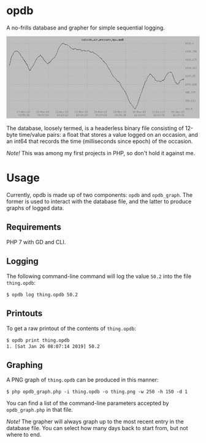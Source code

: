 # opdb
A no-frills database and grapher for simple sequential logging.

![A screenshot of opdb](./images/screenshots/air-pressure.png)

The database, loosely termed, is a headerless binary file consisting of 12-byte time/value pairs: a float that stores a value logged on an occasion, and an int64 that records the time (milliseconds since epoch) of the occasion.

*Note!* This was among my first projects in PHP, so don't hold it against me.

# Usage
Currently, opdb is made up of two components: `opdb` and `opdb_graph`. The former is used to interact with the database file, and the latter to produce graphs of logged data.

## Requirements
PHP 7 with GD and CLI.

## Logging
The following command-line command will log the value `50.2` into the file `thing.opdb`:

    $ opdb log thing.opdb 50.2

## Printouts
To get a raw printout of the contents of `thing.opdb`:

    $ opdb print thing.opdb
    1. [Sat Jan 26 08:07:14 2019] 50.2

## Graphing
A PNG graph of `thing.opdb` can be produced in this manner:

    $ php opdb_graph.php -i thing.opdb -o thing.png -w 250 -h 150 -d 1
    
You can find a list of the command-line parameters accepted by `opdb_graph.php` in that file.

*Note!* The grapher will always graph up to the most recent entry in the database file. You can select how many days back to start from, but not where to end.
